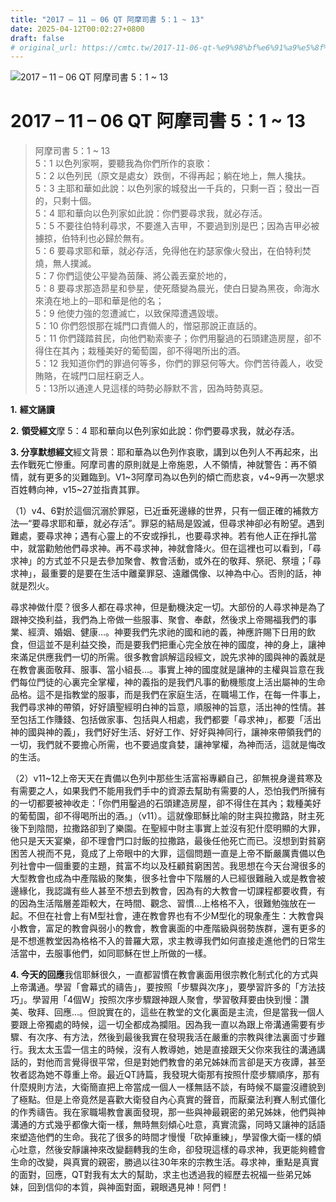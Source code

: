 ```yaml
---
title: "2017 – 11 – 06 QT 阿摩司書 5：1 ~ 13"
date: 2025-04-12T00:02:27+0800
draft: false
# original_url: https://cmtc.tw/2017-11-06-qt-%e9%98%bf%e6%91%a9%e5%8f%b8%e6%9b%b8-5%ef%bc%9a1-13
---
```


![2017 – 11 – 06 QT 阿摩司書 5：1 ~ 13](/images/qt.jpg   "2017 – 11 – 06 QT 阿摩司書 5：1 ~ 13")

# 2017 – 11 – 06 QT 阿摩司書 5：1 ~ 13

> 阿摩司書 5：1 ~ 13  
> 5：1 以色列家啊，要聽我為你們所作的哀歌：  
> 5：2 以色列民（原文是處女）跌倒，不得再起；躺在地上，無人攙扶。  
> 5：3 主耶和華如此說：以色列家的城發出一千兵的，只剩一百；發出一百的，只剩十個。  
> 5：4 耶和華向以色列家如此說：你們要尋求我，就必存活。  
> 5：5 不要往伯特利尋求，不要進入吉甲，不要過到別是巴；因為吉甲必被擄掠，伯特利也必歸於無有。  
> 5：6 要尋求耶和華，就必存活，免得他在約瑟家像火發出，在伯特利焚燒，無人撲滅。  
> 5：7 你們這使公平變為茵蔯、將公義丟棄於地的，  
> 5：8 要尋求那造昴星和參星，使死蔭變為晨光，使白日變為黑夜，命海水來澆在地上的─耶和華是他的名；  
> 5：9 他使力強的忽遭滅亡，以致保障遭遇毀壞。  
> 5：10 你們怨恨那在城門口責備人的，憎惡那說正直話的。  
> 5：11 你們踐踏貧民，向他們勒索麥子；你們用鑿過的石頭建造房屋，卻不得住在其內；栽種美好的葡萄園，卻不得喝所出的酒。  
> 5：12 我知道你們的罪過何等多，你們的罪惡何等大。你們苦待義人，收受賄賂，在城門口屈枉窮乏人。  
> 5：13所以通達人見這樣的時勢必靜默不言，因為時勢真惡。

**1.** **經文誦讀**

**2.** **領受經文**摩 5：4 耶和華向以色列家如此說：你們要尋求我，就必存活。

**3. 分享默想經文**經文背景：耶和華為以色列作哀歌，講到以色列人不再起來，出去作戰死亡慘重。阿摩司書的原則就是上帝施恩，人不領情，神就警告：再不領情，就有更多的災難臨到。V1~3阿摩司為以色列的傾亡而悲哀，v4~9再一次懇求百姓轉向神，v15~27並指責其罪。

（1）v4、6對於這個沉溺於罪惡，已近垂死邊緣的世界，只有一個正確的補救方法—“要尋求耶和華，就必存活”。罪惡的結局是毀滅，但尋求神卻必有盼望。遇到難處，要尋求神；遇有心靈上的不安或掙扎，也要尋求神。若有他人正在掙扎當中，就當勸勉他們尋求神。再不尋求神，神就會降火。但在這裡也可以看到，「尋求神」的方式並不只是去參加聚會、教會活動，或外在的敬拜、祭祀、祭壇；「尋求神」，最重要的是要在生活中離棄罪惡、遠離偶像、以神為中心。否則的話，神就是烈火。

尋求神做什麼？很多人都在尋求神，但是動機決定一切。大部份的人尋求神是為了跟神交換利益，我們為上帝做一些服事、聚會、奉獻，然後求上帝賜福我們的事業、經濟、婚姻、健康…。神要我們先求祂的國和祂的義，神應許賜下日用的飲食，但這並不是利益交換，而是要我們把重心完全放在神的國度，神的身上，讓神來滿足供應我們一切的所需。很多教會誤解這段經文，說先求神的國與神的義就是在教會裏面敬拜、服事、當小組長…。事實上神的國度就是讓神的主權與旨意在我們每位門徒的心裏完全掌權，神的義指的是我們凡事的動機態度上活出屬神的生命品格。這不是指教堂的服事，而是我們在家庭生活，在職場工作，在每一件事上，我們尋求神的帶領，好好讀聖經明白神的旨意，順服神的旨意，活出神的性情。甚至包括工作賺錢、包括做家事、包括與人相處，我們都要「尋求神」，都要「活出神的國與神的義」，我們好好生活、好好工作、好好與神同行，讓神來帶領我們的一切，我們就不要擔心所需，也不要過度貪婪，讓神掌權，為神而活，這就是悔改的生活。

（2）v11~12上帝天天在責備以色列中那些生活富裕專顧自己，卻無視身邊貧寒及有需要之人，如果我們不能用我們手中的資源去幫助有需要的人，恐怕我們所擁有的一切都要被神收走：「你們用鑿過的石頭建造房屋，卻不得住在其內；栽種美好的葡萄園，卻不得喝所出的酒。」（v11）。這就像耶穌比喻的財主與拉撒路，財主死後下到陰間，拉撒路卻到了樂園。在聖經中財主事實上並沒有犯什麼明顯的大罪，他只是天天宴樂，卻不理會門口討飯的拉撒路，最後任他死亡而已。沒想到對貧窮困苦人視而不見，竟成了上帝眼中的大罪，這個問題一直是上帝不斷嚴厲責備以色列社會中一個重要的主題，貧富不均以及枉顧貧窮困苦。我思想在今天台灣很多的大型教會也成為中產階級的聚集，很多社會中下階層的人已經很難融入或是教會被邊緣化，我認識有些人甚至不想去到教會，因為有的大教會一切課程都要收費，有的因為生活階層差距較大，在時間、觀念、習慣…上格格不入，很難勉強放在一起。不但在社會上有M型社會，連在教會界也有不少M型化的現象產生：大教會與小教會，富足的教會與弱小的教會，教會裏面的中產階級與弱勢族群，還有更多的是不想進教堂因為格格不入的普羅大眾，求主教導我們如何直接走進他們的日常生活當中，去服事他們，如同耶穌在世上所做的一樣。

**4. 今天的回應**我信耶穌很久，一直都習慣在教會裏面用很宗教化制式化的方式與上帝溝通。學習「會幕式的禱告」，要按照「步驟與次序」，要學習許多的「方法技巧」。學習用「4個W」按照次序步驟跟神跟人聚會，學習敬拜要由快到慢：讚美、敬拜、回應…。但說實在的，這些在教堂的文化裏面是主流，但是當我一個人要跟上帝獨處的時候，這一切全都成為攔阻。因為我一直以為跟上帝溝通需要有步驟、有次序、有方法，然後到最後我實在發現我活在嚴重的宗教與律法裏面寸步難行。我太太玉雲一信主的時候，沒有人教導她，她是直接跟天父你來我往的溝通講話的，對他而言覺得很平常，但是對她們教會的弟兄姊妹而言卻是天方夜譚，甚至牧者認為她不尊重上帝。最近QT詩篇，我發現大衛那有按照什麼步驟順序，那有什麼規則方法，大衛簡直把上帝當成一個人一樣無話不談，有時候不屬靈沒禮貌到了極點。但是上帝竟然是喜歡大衛發自內心真實的聲音，而厭棄法利賽人制式僵化的作秀禱告。我在家職場教會裏面發現，那一些與神最親密的弟兄姊妹，他們與神溝通的方式幾乎都像大衛一樣，無時無刻傾心吐意，真實流露，同時又讓神的話語來塑造他們的生命。我花了很多的時間才慢慢「砍掉重練」，學習像大衛一樣的傾心吐意，然後安靜讓神來改變翻轉我的生命，卻發現這樣的尋求神，我更能夠體會生命的改變，與真實的親密，勝過以往30年來的宗教生活。尋求神，重點是真實的面對，回應，QT對我有太大的幫助，求主也透過我的經歷去祝福一些弟兄姊妹，回到信仰的本質，與神面對面，親眼遇見神！阿們！
